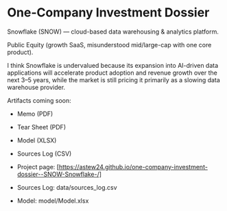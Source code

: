# One-Company Investment Dossier

Snowflake (SNOW) — cloud-based data warehousing & analytics platform.

Public Equity (growth SaaS, misunderstood mid/large-cap with one core product).

I think Snowflake is undervalued because its expansion into AI-driven data applications will accelerate product adoption and revenue growth over the next 3–5 years, while the market is still pricing it primarily as a slowing data warehouse provider.

Artifacts coming soon:
- Memo (PDF)
- Tear Sheet (PDF)
- Model (XLSX)
- Sources Log (CSV)

- Project page: [https://astew24.github.io/one-company-investment-dossier--SNOW-Snowflake-/]
- Sources Log: data/sources_log.csv
- Model: model/Model.xlsx

